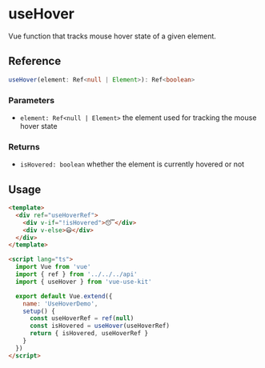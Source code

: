 # useHover

Vue function that tracks mouse hover state of a given element.

## Reference

```typescript
useHover(element: Ref<null | Element>): Ref<boolean>
```

### Parameters

- `element: Ref<null | Element>` the element used for tracking the mouse hover state

### Returns

- `isHovered: boolean` whether the element is currently hovered or not

## Usage

```html
<template>
  <div ref="useHoverRef">
    <div v-if="!isHovered">😴</div>
    <div v-else>😃</div>
  </div>
</template>

<script lang="ts">
  import Vue from 'vue'
  import { ref } from '../../../api'
  import { useHover } from 'vue-use-kit'

  export default Vue.extend({
    name: 'UseHoverDemo',
    setup() {
      const useHoverRef = ref(null)
      const isHovered = useHover(useHoverRef)
      return { isHovered, useHoverRef }
    }
  })
</script>
```
